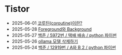 # Tistor<!-- RECENT POST START -->
- 2025-06-01 [코루틴(coroutine)이란?](https://seulow-down.tistory.com/372)
- 2025-05-28 [Foreground와 Background](https://seulow-down.tistory.com/371)
- 2025-05-27 [백준 / 5972번 / 택배 배송 / python 파이썬](https://seulow-down.tistory.com/370)
- 2025-05-26 [ollama 모델 삭제하기](https://seulow-down.tistory.com/369)
- 2025-05-24 [백준 / 12919번 / A와 B 2 / python 파이썬](https://seulow-down.tistory.com/368)
<!-- RECENT POST END -->